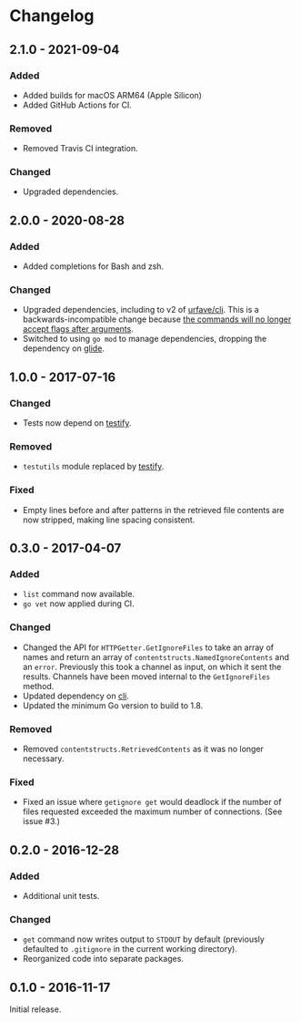 # Changelog

## 2.1.0 - 2021-09-04

### Added

* Added builds for macOS ARM64 (Apple Silicon)
* Added GitHub Actions for CI.

### Removed

* Removed Travis CI integration.

### Changed

* Upgraded dependencies.


## 2.0.0 - 2020-08-28

### Added

* Added completions for Bash and zsh.

### Changed

* Upgraded dependencies, including to v2 of [urfave/cli](https://github.com/urfave/cli). This is a backwards-incompatible change because [the commands will no longer accept flags after arguments](https://github.com/urfave/cli/blob/master/docs/migrate-v1-to-v2.md#flags-before-args).
* Switched to using `go mod` to manage dependencies, dropping the dependency on [glide](https://glide.sh/).


## 1.0.0 - 2017-07-16

### Changed

* Tests now depend on [testify](https://github.com/stretchr/testify).

### Removed

* `testutils` module replaced by [testify](https://github.com/stretchr/testify).

### Fixed

* Empty lines before and after patterns in the retrieved file contents are now stripped, making line spacing consistent.


## 0.3.0 - 2017-04-07

### Added

* `list` command now available.
* `go vet` now applied during CI.

### Changed

* Changed the API for `HTTPGetter.GetIgnoreFiles` to take an array of names and return an array of `contentstructs.NamedIgnoreContents` and an `error`. Previously this took a channel as input, on which it sent the results. Channels have been moved internal to the `GetIgnoreFiles` method.
* Updated dependency on [cli](https://github.com/urfave/cli).
* Updated the minimum Go version to build to 1.8.

### Removed

* Removed `contentstructs.RetrievedContents` as it was no longer necessary.

### Fixed

* Fixed an issue where `getignore get` would deadlock if the number of files requested exceeded the maximum number of connections. (See issue #3.)


## 0.2.0 - 2016-12-28

### Added

* Additional unit tests.

### Changed

* `get` command now writes output to `STDOUT` by default (previously defaulted to `.gitignore` in the current working directory).
* Reorganized code into separate packages.


## 0.1.0 - 2016-11-17

Initial release.

